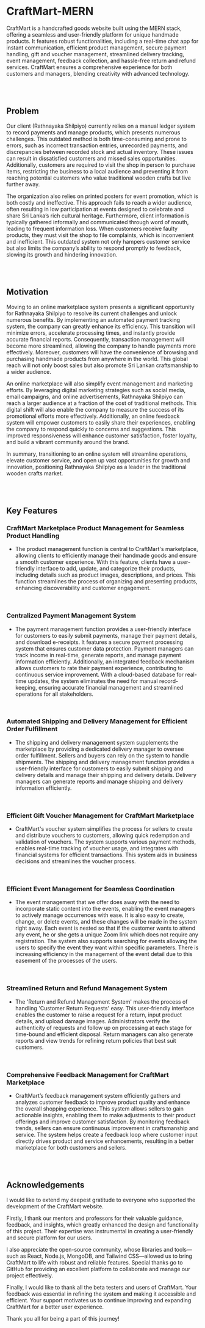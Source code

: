 # CraftMart-MERN


CraftMart is a handcrafted goods website built using the MERN stack, offering a seamless and user-friendly platform for unique handmade products. It features robust functionalities, including a real-time chat app for instant communication, efficient product management, secure payment handling, gift and voucher management, streamlined delivery tracking, event management, feedback collection, and hassle-free return and refund services. CraftMart ensures a comprehensive experience for both customers and managers, blending creativity with advanced technology.

<br><br>

## Problem

Our client (Rathnayaka Shilpiyo) currently relies on a manual ledger system to record payments and manage products, which presents numerous challenges. This outdated method is both time-consuming and prone to errors, such as incorrect transaction entries, unrecorded payments, and discrepancies between recorded stock and actual inventory. These issues can result in dissatisfied customers and missed sales opportunities. Additionally, customers are required to visit the shop in person to purchase items, restricting the business to a local audience and preventing it from reaching potential customers who value traditional wooden crafts but live further away.

The organization also relies on printed posters for event promotion, which is both costly and ineffective. This approach fails to reach a wider audience, often resulting in low participation at events designed to celebrate and share Sri Lanka’s rich cultural heritage. Furthermore, client information is typically gathered informally and communicated through word of mouth, leading to frequent information loss. When customers receive faulty products, they must visit the shop to file complaints, which is inconvenient and inefficient. This outdated system not only hampers customer service but also limits the company’s ability to respond promptly to feedback, slowing its growth and hindering innovation.


<br><br>

## Motivation

Moving to an online marketplace system presents a significant opportunity for Rathnayaka Shilpiyo to resolve its current challenges and unlock numerous benefits. By implementing an automated payment tracking system, the company can greatly enhance its efficiency. This transition will minimize errors, accelerate processing times, and instantly provide accurate financial reports. Consequently, transaction management will become more streamlined, allowing the company to handle payments more effectively. Moreover, customers will have the convenience of browsing and purchasing handmade products from anywhere in the world. This global reach will not only boost sales but also promote Sri Lankan craftsmanship to a wider audience.

An online marketplace will also simplify event management and marketing efforts. By leveraging digital marketing strategies such as social media, email campaigns, and online advertisements, Rathnayaka Shilpiyo can reach a larger audience at a fraction of the cost of traditional methods. This digital shift will also enable the company to measure the success of its promotional efforts more effectively. Additionally, an online feedback system will empower customers to easily share their experiences, enabling the company to respond quickly to concerns and suggestions. This improved responsiveness will enhance customer satisfaction, foster loyalty, and build a vibrant community around the brand.

In summary, transitioning to an online system will streamline operations, elevate customer service, and open up vast opportunities for growth and innovation, positioning Rathnayaka Shilpiyo as a leader in the traditional wooden crafts market.


<br><br>

## Key Features

### CraftMart Marketplace Product Management for Seamless Product Handling 

- The product management function is central to CraftMart's marketplace, allowing clients to efficiently manage their handmade goods and ensure a smooth customer experience. With this feature, clients have a user-friendly interface to add, update, and categorize their products, including details such as product images, descriptions, and prices. This function streamlines the process of organizing and presenting products, enhancing discoverability and customer engagement.

<br>

### Centralized Payment Management System

- The payment management function provides a user-friendly interface for customers to easily submit payments, manage their payment details, and download e-receipts. It features a secure payment processing system that ensures customer data protection. Payment managers can track income in real-time, generate reports, and manage payment information efficiently. Additionally, an integrated feedback mechanism allows customers to rate their payment experience, contributing to continuous service improvement. With a cloud-based database for real-time updates, the system eliminates the need for manual record-keeping, ensuring accurate financial management and streamlined operations for all stakeholders.

<br>

### Automated Shipping and Delivery Management for Efficient Order Fulfillment

- The shipping and delivery management system supplements the marketplace by providing a dedicated delivery manager to oversee order fulfillment. Sellers and buyers can rely on the system to handle shipments. The shipping and delivery management function provides a user-friendly interface for customers to easily submit shipping and delivery details and manage their shipping and delivery details. Delivery managers can generate reports and manage shipping and delivery information efficiently.

<br>

### Efficient Gift Voucher Management for CraftMart Marketplace

- CraftMart's voucher system simplifies the process for sellers to create and distribute vouchers to customers, allowing quick redemption and validation of vouchers. The system supports various payment methods, enables real-time tracking of voucher usage, and integrates with financial systems for efficient transactions. This system aids in business decisions and streamlines the voucher process.

<br>

### Efficient Event Management for Seamless Coordination

- The event management that we offer does away with the need to incorporate static content into the events, enabling the event managers to actively manage occurrences with ease. It is also easy to create, change, or delete events, and these changes will be made in the system right away. Each event is nested so that if the customer wants to attend any event, he or she gets a unique Zoom link which does not require any registration. The system also supports searching for events allowing the users to specify the event they want within specific parameters. There is increasing efficiency in the management of the event detail due to this easement of the processes of the users.

<br>

### Streamlined Return and Refund Management System

-  The 'Return and Refund Management System' makes the process of handling 'Customer Return Requests' easy. This user-friendly interface enables the customer to raise a request for a return, input product details, and upload damage images. Administrators verify the authenticity of requests and follow up on processing at each stage for time-bound and efficient disposal. Return managers can also generate reports and view trends for refining return policies that best suit customers.

<br>

### Comprehensive Feedback Management for CraftMart Marketplace

- CraftMart’s feedback management system efficiently gathers and analyzes customer feedback to improve product quality and enhance the overall shopping experience. This system allows sellers to gain actionable insights, enabling them to make adjustments to their product offerings and improve customer satisfaction. By monitoring feedback trends, sellers can ensure continuous improvement in craftsmanship and service. The system helps create a feedback loop where customer input directly drives product and service enhancements, resulting in a better marketplace for both customers and sellers.


<br><br>

## Acknowledgements

I would like to extend my deepest gratitude to everyone who supported the development of the CraftMart website.

Firstly, I thank our mentors and professors for their valuable guidance, feedback, and insights, which greatly enhanced the design and functionality of this project. Their expertise was instrumental in creating a user-friendly and secure platform for our users.

I also appreciate the open-source community, whose libraries and tools—such as React, Node.js, MongoDB, and Tailwind CSS—allowed us to bring CraftMart to life with robust and reliable features. Special thanks go to GitHub for providing an excellent platform to collaborate and manage our project effectively.

Finally, I would like to thank all the beta testers and users of CraftMart. Your feedback was essential in refining the system and making it accessible and efficient. Your support motivates us to continue improving and expanding CraftMart for a better user experience.

Thank you all for being a part of this journey!


<br><br>

